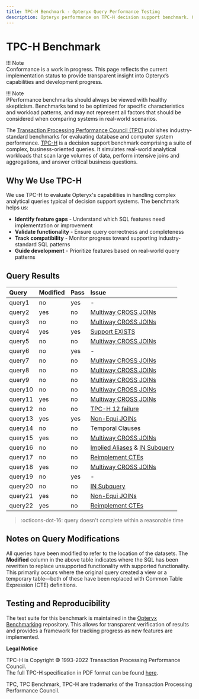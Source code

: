 ```yaml
---
title: TPC-H Benchmark - Opteryx Query Performance Testing
description: Opteryx performance on TPC-H decision support benchmark. Query execution results and analytical workload testing.
---
```


# TPC-H Benchmark

!!! Note   
    Conformance is a work in progress. This page reflects the current implementation status to provide transparent insight into Opteryx’s capabilities and development progress.

!!! Note   
    PPerformance benchmarks should always be viewed with healthy skepticism. Benchmarks tend to be optimized for specific characteristics and workload patterns, and may not represent all factors that should be considered when comparing systems in real-world scenarios.

The [Transaction Processing Performance Council (TPC)](https://www.tpc.org/) publishes industry-standard benchmarks for evaluating database and computer system performance. [TPC-H](https://www.tpc.org/tpch/default5.asp) is a decision support benchmark comprising a suite of complex, business-oriented queries. It simulates real-world analytical workloads that scan large volumes of data, perform intensive joins and aggregations, and answer critical business questions.

## Why We Use TPC-H

We use TPC-H to evaluate Opteryx's capabilities in handling complex analytical queries typical of decision support systems. The benchmark helps us:

- **Identify feature gaps** - Understand which SQL features need implementation or improvement
- **Validate functionality** - Ensure query correctness and completeness
- **Track compatibility** - Monitor progress toward supporting industry-standard SQL patterns
- **Guide development** - Prioritize features based on real-world query patterns

## Query Results

Query   | Modified | Pass   | Issue
:------ | :------- | :----- | :-----
query1  | no       | yes    | -
query2  | yes      | no     | [Multiway CROSS JOINs](https://github.com/mabel-dev/opteryx/issues/1438)
query3  | no       | no     | [Multiway CROSS JOINs](https://github.com/mabel-dev/opteryx/issues/1438)
query4  | yes      | yes    | [Support EXISTS](https://github.com/mabel-dev/opteryx/issues/538)
query5  | no       | no     | [Multiway CROSS JOINs](https://github.com/mabel-dev/opteryx/issues/1438)
query6  | no       | yes    | -
query7  | no       | no     | [Multiway CROSS JOINs](https://github.com/mabel-dev/opteryx/issues/1438)
query8  | no       | no     | [Multiway CROSS JOINs](https://github.com/mabel-dev/opteryx/issues/1438)
query9  | no       | no     | [Multiway CROSS JOINs](https://github.com/mabel-dev/opteryx/issues/1438)
query10 | no       | no     | [Multiway CROSS JOINs](https://github.com/mabel-dev/opteryx/issues/1438)
query11 | yes      | no     | [Multiway CROSS JOINs](https://github.com/mabel-dev/opteryx/issues/1438)
query12 | no       | no     | [TPC-H 12 failure](https://github.com/mabel-dev/opteryx/issues/1920)
query13 | yes      | yes    | [Non-Equi JOINs](https://github.com/mabel-dev/opteryx/issues/1921)
query14 | no       | no     | Temporal Clauses
query15 | yes      | no     | [Multiway CROSS JOINs](https://github.com/mabel-dev/opteryx/issues/1438)
query16 | no       | no     | [Implied Aliases](https://github.com/mabel-dev/opteryx/issues/1683) & [IN Subquery](https://github.com/mabel-dev/opteryx/issues/1361)
query17 | no       | no     | [Reimplement CTEs](https://github.com/mabel-dev/opteryx/issues/1352)
query18 | yes      | no     | [Multiway CROSS JOINs](https://github.com/mabel-dev/opteryx/issues/1438)
query19 | no       | yes    | -
query20 | no       | no     | [IN Subquery](https://github.com/mabel-dev/opteryx/issues/1361)
query21 | yes      | no     | [Non-Equi JOINs](https://github.com/mabel-dev/opteryx/issues/1921)
query22 | yes      | no     | [Reimplement CTEs](https://github.com/mabel-dev/opteryx/issues/1352)

> :octicons-dot-16: query doesn't complete within a reasonable time

## Notes on Query Modifications

All queries have been modified to refer to the location of the datasets. The **Modified** column in the above table indicates where the SQL has been rewritten to replace unsupported functionality with supported functionality. This primarily occurs where the original query created a view or a temporary table—both of these have been replaced with Common Table Expression (CTE) definitions.

## Testing and Reproducibility

The test suite for this benchmark is maintained in the [Opteryx Benchmarking](https://github.com/mabel-dev/wrenchy-bench) repository. This allows for transparent verification of results and provides a framework for tracking progress as new features are implemented.

**Legal Notice**

TPC-H is Copyright © 1993-2022 Transaction Processing Performance Council.   
The full TPC-H specification in PDF format can be found [here](https://www.tpc.org/TPC_Documents_Current_Versions/pdf/TPC-H_v3.0.1.pdf).

TPC, TPC Benchmark, TPC-H are trademarks of the Transaction Processing Performance Council.